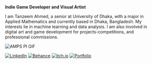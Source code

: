 **Indie Game Developer and Visual Artist**

I am Tanzeem Ahmed, a senior at University of Dhaka, with a major in Applied
Mathematics and currently based in Dhaka, Bangladesh. My interests lie in machine
learning and data analysis. I am also involved in digital art and game development for
projects-competitions, and professional commissions.

![AMPS PI GIF](assets/amps-pi.gif)

[![LinkedIn](https://custom-icon-badges.demolab.com/badge/LinkedIn-000000?style=for-the-badge&logo=linkedin-white&logoColor=white)](https://www.linkedin.com/in/tanzeemsakib/)
[![Behance](https://img.shields.io/badge/-Behance-000000?style=for-the-badge&logo=behance&logoColor=white)](https://www.behance.net/tanzeemsakib)
[![itch.io](https://img.shields.io/badge/-itch.io-000000?style=for-the-badge&logo=itch.io&logoColor=white)](https://tanzeem-ahmed-sakib.itch.io/)
[![Portfolio](https://img.shields.io/badge/-Portfolio-000000?style=for-the-badge&logo=github&logoColor=white)](https://tanzeemsakib.github.io/)
